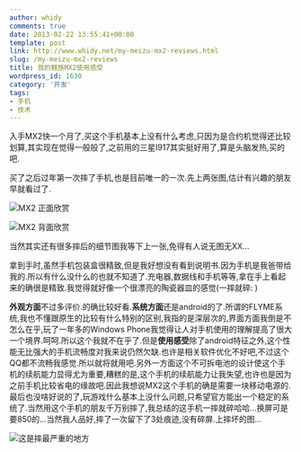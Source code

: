 ```yaml
---
author: whidy
comments: true
date: 2013-02-22 13:55:41+00:00
template: post
link: http://www.whidy.net/my-meizu-mx2-reviews.html
slug: /my-meizu-mx2-reviews
title: 我的魅族MX2使用感受
wordpress_id: 1630
category: '开发'
tags:
- 手机
- 技术
---
```


入手MX2快一个月了,买这个手机基本上没有什么考虑,只因为是合约机觉得还比较划算,其实现在觉得一般般了,之前用的三星I917其实挺好用了,算是头脑发热,买的吧.

买了之后过年第一次摔了手机,也是目前唯一的一次.先上两张图,估计有兴趣的朋友早就看过了.


![MX2 正面欣赏](http://www.whidy.net/wp-content/uploads/2013/02/DSC_0041_-400x265.jpg)

<!-- more -->

![MX2 背面欣赏](http://www.whidy.net/wp-content/uploads/2013/02/DSC_0045_-400x265.jpg)

当然其实还有很多摔后的细节图我等下上一张,免得有人说无图无XX...

拿到手时,虽然手机包装盒很精致,但是我好想没有看到说明书.因为手机是我爸带给我的.所以有什么没什么的也就不知道了.充电器,数据线和手机等等,拿在手上看起来的确很是精致.我觉得就好像一个很漂亮的陶瓷器皿的感觉(一摔就碎: )

**外观方面**不过多评价.的确比较好看.**系统方面**还是android的了.所谓的FLYME系统,我也不懂跟原生的比较有什么特别的区别,我指的是深层次的,界面方面我倒是不怎么在乎,玩了一年多的Windows Phone我觉得让人对手机使用的理解提高了很大一个境界.呵呵.所以这个我就不在乎了.但是**使用感受**除了android特征之外,这个性能无比强大的手机流畅度对我来说仍然欠缺.也许是相关软件优化不好吧,不过这个QQ都不流畅我感觉.所以就将就用吧.另外一方面这个不可拆电池的设计使这个手机的续航能力显得尤为重要,糟糕的是,这个手机的续航能力让我失望,也许也是因为之前手机比较省电的缘故吧.因此我想说MX2这个手机的确是需要一块移动电源的.最后也没啥好说的了,玩游戏什么基本上没什么问题,只希望官方能出一个稳定的系统了.当然用这个手机的朋友千万别摔了,我总结的这手机一摔就碎哈哈...换屏可是要850的...当然我人品好,摔了一次留下了3处痕迹,没有碎屏.上摔坏的图...

![这是摔最严重的地方](http://www.whidy.net/wp-content/uploads/2013/02/broken-400x400.jpg)
